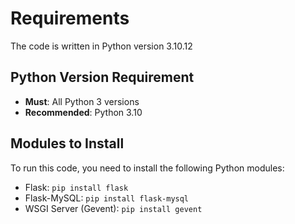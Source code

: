 # Requirements
The code is written in Python version 3.10.12

## Python Version Requirement
- **Must**: All Python 3 versions
- **Recommended**: Python 3.10

## Modules to Install
To run this code, you need to install the following Python modules:

- Flask: `pip install flask`
- Flask-MySQL: `pip install flask-mysql`
- WSGI Server (Gevent): `pip install gevent`
